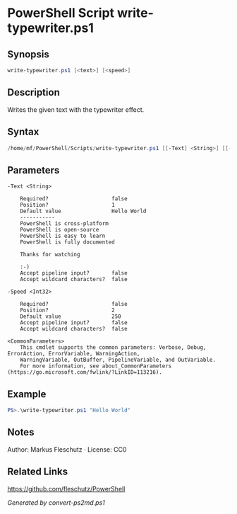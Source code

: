 # PowerShell Script write-typewriter.ps1

## Synopsis
```powershell
write-typewriter.ps1 [<text>] [<speed>]
```

## Description
Writes the given text with the typewriter effect.

## Syntax
```powershell
/home/mf/PowerShell/Scripts/write-typewriter.ps1 [[-Text] <String>] [[-Speed] <Int32>] [<CommonParameters>]
```

## Parameters

```
-Text <String>
    
    Required?                    false
    Position?                    1
    Default value                Hello World
    -----------
    PowerShell is cross-platform
    PowerShell is open-source
    PowerShell is easy to learn
    PowerShell is fully documented
    
    Thanks for watching
    
    :-)
    Accept pipeline input?       false
    Accept wildcard characters?  false
```

```
-Speed <Int32>
    
    Required?                    false
    Position?                    2
    Default value                250
    Accept pipeline input?       false
    Accept wildcard characters?  false
```

```
<CommonParameters>
    This cmdlet supports the common parameters: Verbose, Debug, ErrorAction, ErrorVariable, WarningAction, 
    WarningVariable, OutBuffer, PipelineVariable, and OutVariable.
    For more information, see about_CommonParameters (https://go.microsoft.com/fwlink/?LinkID=113216).
```

## Example
```powershell
PS>.\write-typewriter.ps1 "Hello World"
```


## Notes
Author: Markus Fleschutz · License: CC0

## Related Links
https://github.com/fleschutz/PowerShell

*Generated by convert-ps2md.ps1*
